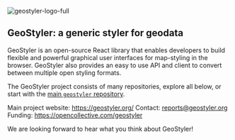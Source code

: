 ![geostyler-logo-full](https://github.com/geostyler/.github/assets/227934/16c38814-3808-436b-9b36-da156d3806fc)

## GeoStyler: a generic styler for geodata

GeoStyler is an open-source React library that enables developers to build flexible and powerful graphical user 
interfaces for map-styling in the browser. GeoStyler also provides an easy to use API and client to convert between
multiple open styling formats.

The GeoStyler project consists of many repositories, explore all below, or start with the [main `geostyler` repository](https://github.com/geostyler/geostyler).

Main project website: https://geostyler.org/
Contact: [reports@geostyler.org](mailto:reports@geostyler.org)
Funding: https://opencollective.com/geostyler

We are looking forward to hear what you think about GeoStyler!
